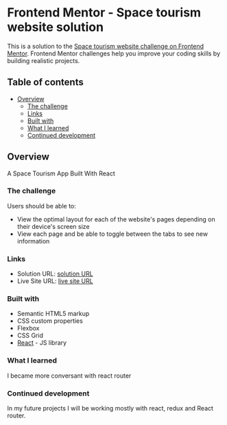 # Frontend Mentor - Space tourism website solution

This is a solution to the [Space tourism website challenge on Frontend Mentor](https://www.frontendmentor.io/challenges/space-tourism-multipage-website-gRWj1URZ3). Frontend Mentor challenges help you improve your coding skills by building realistic projects. 

## Table of contents

- [Overview](#overview)
  - [The challenge](#the-challenge)
  - [Links](#links)
  - [Built with](#built-with)
  - [What I learned](#what-i-learned)
  - [Continued development](#continued-development)


## Overview

A Space Tourism App Built With React

### The challenge

Users should be able to:

- View the optimal layout for each of the website's pages depending on their device's screen size
- View each page and be able to toggle between the tabs to see new information

### Links

- Solution URL: [solution URL](https://github.com/Plut0r/Space-toursim-site)
- Live Site URL: [live site URL](https://space-toursim-site.netlify.app/)

### Built with

- Semantic HTML5 markup
- CSS custom properties
- Flexbox
- CSS Grid
- [React](https://reactjs.org/) - JS library

### What I learned
 
I became more conversant with react router

### Continued development

In my future projects I will be working mostly with react, redux and React router.
